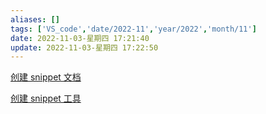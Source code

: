 ```yaml
---
aliases: []
tags: ['VS_code','date/2022-11','year/2022','month/11']
date: 2022-11-03-星期四 17:21:40
update: 2022-11-03-星期四 17:22:50
---
```


[创建 snippet 文档](https://code.visualstudio.com/docs/editor/userdefinedsnippets)

[创建 snippet 工具](https://snippet-generator.app/)

